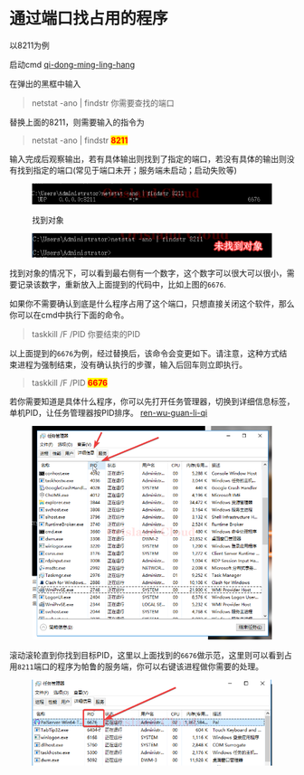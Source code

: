 # 通过端口找占用的程序

以8211为例

启动cmd [qi-dong-ming-ling-hang](qi-dong-ming-ling-hang/ "mention")

在弹出的黑框中输入

> netstat -ano | findstr 你需要查找的端口

替换上面的8211，则需要输入的指令为

> netstat -ano | findstr <mark style="color:red;">**8211**</mark>

输入完成后观察输出，若有具体输出则找到了指定的端口，若没有具体的输出则没有找到指定的端口(常见于端口未开；服务端未启动；启动失败等)

<figure><img src="../.gitbook/assets/mstsc_SywXVyk78L.png" alt=""><figcaption><p>找到对象</p></figcaption></figure>

<figure><img src="../.gitbook/assets/image (1) (1).png" alt=""><figcaption></figcaption></figure>

找到对象的情况下，可以看到最右侧有一个数字，这个数字可以很大可以很小，需要记录该数字，重新放入上面提到的代码中，比如上图的`6676`.

如果你不需要确认到底是什么程序占用了这个端口，只想直接关闭这个软件，那么你可以在cmd中执行下面的命令。

> taskkill /F /PID 你要结束的PID

以上面提到的`6676`为例，经过替换后，该命令会变更如下。请注意，这种方式结束进程为强制结束，没有确认执行的步骤，输入后回车则立即执行。

> taskkill /F /PID <mark style="color:red;">**6676**</mark>

若你需要知道是具体什么程序，你可以先打开任务管理器，切换到详细信息标签，单机PID，让任务管理器按PID排序。 [ren-wu-guan-li-qi](ren-wu-guan-li-qi/ "mention")

<figure><img src="../.gitbook/assets/mstsc_sjDKslHC01.png" alt=""><figcaption></figcaption></figure>

滚动滚轮直到你找到目标PID，这里以上面找到的`6676`做示范，这里则可以看到占用`8211`端口的程序为帕鲁的服务端，你可以右键该进程做你需要的处理。

<figure><img src="../.gitbook/assets/mstsc_ZBXO92JlGM.png" alt=""><figcaption></figcaption></figure>
